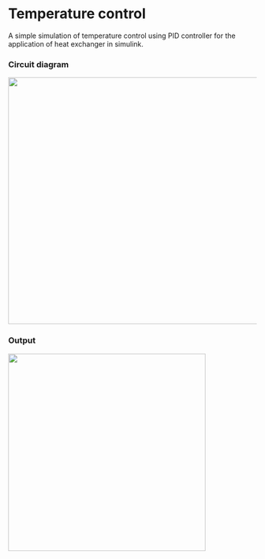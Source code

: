 # Temperature control
A simple simulation of temperature control using PID controller for the application of heat exchanger in simulink.

### Circuit diagram
<img src="https://github.com/krthk1997/temp_control/blob/master/temp_control_circ.JPG" width="800" height="500">

### Output
<img src="https://github.com/krthk1997/temp_control/blob/master/temp_control_op.JPG" width="400" height="400">
